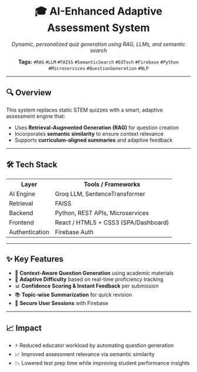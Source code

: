 <h1 align="center">🎓 AI-Enhanced Adaptive Assessment System</h1>

<p align="center">
  <i>Dynamic, personalized quiz generation using RAG, LLMs, and semantic search</i>
</p>

<p align="center">
  <strong>Tags:</strong>
  <code>#RAG</code>
  <code>#LLM</code>
  <code>#FAISS</code>
  <code>#SemanticSearch</code>
  <code>#EdTech</code>
  <code>#Firebase</code>
  <code>#Python</code>
  <code>#Microservices</code>
  <code>#QuestionGeneration</code>
  <code>#NLP</code>
</p>

<hr />

<h2>🔍 Overview</h2>

<p>
  This system replaces static STEM quizzes with a smart, adaptive assessment engine that:
</p>

<ul>
  <li>Uses <strong>Retrieval-Augmented Generation (RAG)</strong> for question creation</li>
  <li>Incorporates <strong>semantic similarity</strong> to ensure context relevance</li>
  <li>Supports <strong>curriculum-aligned summaries</strong> and adaptive feedback</li>
</ul>

<hr />

<h2>🛠️ Tech Stack</h2>

<table>
  <tr>
    <th>Layer</th>
    <th>Tools / Frameworks</th>
  </tr>
  <tr>
    <td>AI Engine</td>
    <td>Groq LLM, SentenceTransformer</td>
  </tr>
  <tr>
    <td>Retrieval</td>
    <td>FAISS</td>
  </tr>
  <tr>
    <td>Backend</td>
    <td>Python, REST APIs, Microservices</td>
  </tr>
  <tr>
    <td>Frontend</td>
    <td>React / HTML5 + CSS3 (SPA/Dashboard)</td>
  </tr>
  <tr>
    <td>Authentication</td>
    <td>Firebase Auth</td>
  </tr>
</table>

<hr />

<h2>✨ Key Features</h2>

<ul>
  <li>🧠 <strong>Context-Aware Question Generation</strong> using academic materials</li>
  <li>🎯 <strong>Adaptive Difficulty</strong> based on real-time proficiency tracking</li>
  <li>📊 <strong>Confidence Scoring & Instant Feedback</strong> per submission</li>
  <li>📚 <strong>Topic-wise Summarization</strong> for quick revision</li>
  <li>🔐 <strong>Secure User Sessions</strong> with Firebase</li>
</ul>

<hr />

<h2>📈 Impact</h2>

<ul>
  <li>⚡ Reduced educator workload by automating question generation</li>
  <li>📈 Improved assessment relevance via semantic similarity</li>
  <li>📉 Lowered test prep time while improving student performance insights</li>
</ul>
